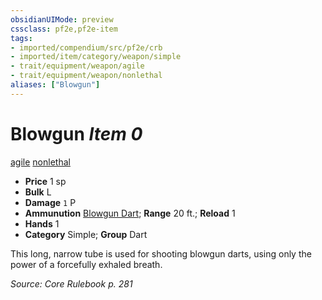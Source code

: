 ```yaml
---
obsidianUIMode: preview
cssclass: pf2e,pf2e-item
tags:
- imported/compendium/src/pf2e/crb
- imported/item/category/weapon/simple
- trait/equipment/weapon/agile
- trait/equipment/weapon/nonlethal
aliases: ["Blowgun"]
---
```

# Blowgun *Item 0*  
[agile](agile.md)  [nonlethal](nonlethal.md)  

- **Price** 1 sp
- **Bulk** L
- **Damage** `1` P
- **Ammunution** [Blowgun Dart](blowgun-dart.md); **Range** 20 ft.; **Reload** 1
- **Hands** 1
- **Category** Simple; **Group** Dart 

This long, narrow tube is used for shooting blowgun darts, using only the power of a forcefully exhaled breath.

*Source: Core Rulebook p. 281*